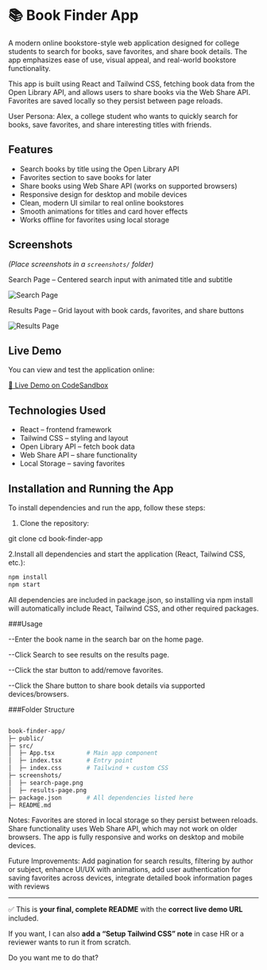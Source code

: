 # 📚 Book Finder App

A modern online bookstore-style web application designed for college students to search for books, save favorites, and share book details. The app emphasizes ease of use, visual appeal, and real-world bookstore functionality.

This app is built using React and Tailwind CSS, fetching book data from the Open Library API, and allows users to share books via the Web Share API. Favorites are saved locally so they persist between page reloads.

User Persona: Alex, a college student who wants to quickly search for books, save favorites, and share interesting titles with friends.

## Features

- Search books by title using the Open Library API
- Favorites section to save books for later
- Share books using Web Share API (works on supported browsers)
- Responsive design for desktop and mobile devices
- Clean, modern UI similar to real online bookstores
- Smooth animations for titles and card hover effects
- Works offline for favorites using local storage

## Screenshots

*(Place screenshots in a `screenshots/` folder)*

Search Page – Centered search input with animated title and subtitle

![Search Page](screenshots/search-page.png)

Results Page – Grid layout with book cards, favorites, and share buttons

![Results Page](screenshots/results-page.png)

## Live Demo

You can view and test the application online:  

[🔗 Live Demo on CodeSandbox](https://codesandbox.io/p/sandbox/tz6smy)

## Technologies Used

- React – frontend framework
- Tailwind CSS – styling and layout
- Open Library API – fetch book data
- Web Share API – share functionality
- Local Storage – saving favorites

## Installation and Running the App

To install dependencies and run the app, follow these steps:

1. Clone the repository:  

git clone <your-repo-link>
cd book-finder-app

2.Install all dependencies and start the application (React, Tailwind CSS, etc.):
```bash
npm install
npm start
```
All dependencies are included in package.json, so installing via npm install will automatically include React, Tailwind CSS, and other required packages.

###Usage

--Enter the book name in the search bar on the home page.

--Click Search to see results on the results page.

--Click the star button to add/remove favorites.

--Click the Share button to share book details via supported devices/browsers.

###Folder Structure

```bash

book-finder-app/
├─ public/
├─ src/
│  ├─ App.tsx         # Main app component
│  ├─ index.tsx       # Entry point
│  ├─ index.css       # Tailwind + custom CSS
├─ screenshots/
│  ├─ search-page.png
│  ├─ results-page.png
├─ package.json       # All dependencies listed here
├─ README.md
```


Notes: Favorites are stored in local storage so they persist between reloads. Share functionality uses Web Share API, which may not work on older browsers. The app is fully responsive and works on desktop and mobile devices.

Future Improvements: Add pagination for search results, filtering by author or subject, enhance UI/UX with animations, add user authentication for saving favorites across devices, integrate detailed book information pages with reviews



---

✅ This is **your final, complete README** with the **correct live demo URL** included.  

If you want, I can also **add a “Setup Tailwind CSS” note** in case HR or a reviewer wants to run it from scratch.  

Do you want me to do that?


